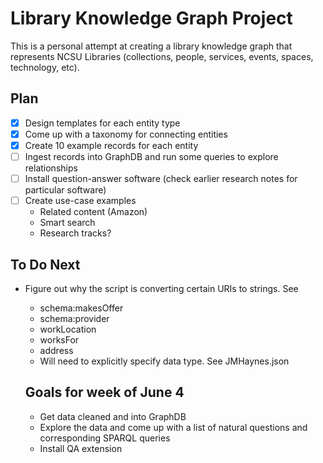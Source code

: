 Library Knowledge Graph Project
===============================

This is a personal attempt at creating a library knowledge graph that represents NCSU Libraries (collections, people, services, events, spaces, technology, etc).

## Plan

- [x] Design templates for each entity type
- [x] Come up with a taxonomy for connecting entities
- [x] Create 10 example records for each entity
- [ ] Ingest records into GraphDB and run some queries to explore relationships
- [ ] Install question-answer software (check earlier research notes for particular software)
- [ ] Create use-case examples
  - Related content (Amazon)
  - Smart search
  - Research tracks?

## To Do Next

- Figure out why the script is converting certain URIs to strings. See
  - schema:makesOffer
  - schema:provider
  - workLocation
  - worksFor
  - address
  - Will need to explicitly specify data type. See JMHaynes.json

  ## Goals for week of June 4

  - Get data cleaned and into GraphDB
  - Explore the data and come up with a list of natural questions and corresponding SPARQL queries
  - Install QA extension
